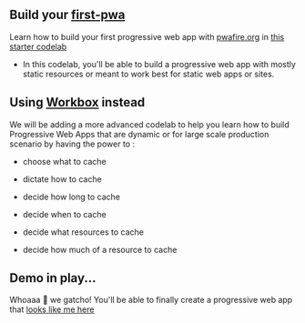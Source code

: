 ## Build your [first-pwa](https://pwabuzz.web.app/)

Learn how to build your first progressive web app with [pwafire.org](https://pwafire.org) in [this starter codelab](
https://pwafire.org/developer/codelabs/pwafire/)

 - In this codelab, you'll be able to build a progressive web app with mostly static resources or meant to work best for static web apps or sites.

## Using [Workbox](https://developers.google.com/web/tools/workbox/) instead 
We will be adding a more advanced codelab to help you learn how to build Progressive Web Apps that are dynamic or for large scale production scenario by having the power to :

  - choose what to cache

  - dictate how to cache

  - decide how long to cache

  - decide when to cache

  - decide what resources to cache

  - decide how much of a resource to cache 

## Demo in play...

Whoaaa 🎉 we gatcho! You'll be able to finally create a progressive web app that [looks like me here](https://pwabuzz.web.app/)
